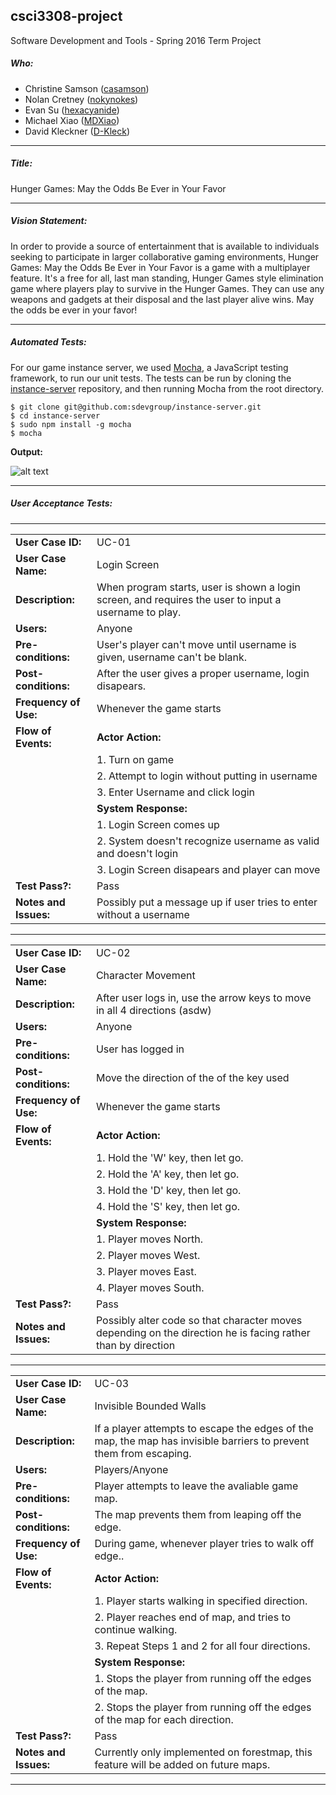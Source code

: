 ## csci3308-project
Software Development and Tools - Spring 2016 Term Project

##### Who:
- Christine Samson ([casamson](https://github.com/casamson))
- Nolan Cretney ([nokynokes](https://github.com/nokynokes))
- Evan Su ([hexacyanide](https://github.com/hexacyanide))
- Michael Xiao ([MDXiao](https://github.com/MDXiao))
- David Kleckner ([D-Kleck](https://github.com/D-Kleck))

----

##### Title:
Hunger Games: May the Odds Be Ever in Your Favor

----

##### Vision Statement:
In order to provide a source of entertainment that is available to individuals
seeking to participate in larger collaborative gaming environments, Hunger
Games: May the Odds Be Ever in Your Favor is a game with a multiplayer feature.
It's a free for all, last man standing, Hunger Games style elimination game
where players play to survive in the Hunger Games. They can use any weapons and
gadgets at their disposal and the last player alive wins. May the odds be ever
in your favor!

----

##### Automated Tests:
For our game instance server, we used [Mocha](https://mochajs.org/), a
JavaScript testing framework, to run our unit tests. The tests can be run by
cloning the
[instance-server](https://github.com/sdevgroup/instance-server/tree/master)
repository, and then running Mocha from the root directory.

    $ git clone git@github.com:sdevgroup/instance-server.git
    $ cd instance-server
    $ sudo npm install -g mocha
    $ mocha

**Output:**


![alt text](http://i.imgur.com/rswbHXU.png)

----

##### User Acceptance Tests:
---------------------------------------------------------
|            |      |
|------------|------|
| **User Case ID:** | UC-01 |
| **User Case Name:**  | Login Screen
| **Description:** | When program starts, user is shown a login screen, and requires the user to input a username to play.
| **Users:** | Anyone 
| **Pre-conditions:** | User's player can't move until username is given, username can't be blank.
| **Post-conditions:** | After the user gives a proper username, login disapears.
| **Frequency of Use:** | Whenever the game starts
| **Flow of Events:** | **Actor Action:** 
|                     | 1. Turn on game 
|                     | 2. Attempt to login without putting in username
|                     | 3. Enter Username and click login
|                     | **System Response:** 
|                     | 1. Login Screen comes up
|                     | 2. System doesn't recognize username as valid and doesn't login
|                     | 3. Login Screen disapears and player can move
| **Test Pass?:** | Pass
| **Notes and Issues:** | Possibly put a message up if user tries to enter without a username

---------------------------------------------------------
|            |      |
|------------|------|
|**User Case ID:** | UC-02 |
| **User Case Name:**  | Character Movement
| **Description:** | After user logs in, use the arrow keys to move in all 4 directions (asdw)
| **Users:** | Anyone 
| **Pre-conditions:** | User has logged in
| **Post-conditions:** | Move the direction of the of the key used
| **Frequency of Use:** | Whenever the game starts
| **Flow of Events:** | **Actor Action:** 
|                     | 1. Hold the 'W' key, then let go.
|                     | 2. Hold the 'A' key, then let go.
|                     | 3. Hold the 'D' key, then let go.
|                     | 4. Hold the 'S' key, then let go.
|                     | **System Response:** 
|                     | 1. Player moves North.
|                     | 2. Player moves West.
|                     | 3. Player moves East.
|                     | 4. Player moves South.
| **Test Pass?:** | Pass
| **Notes and Issues:** | Possibly alter code so that character moves depending on the direction he is facing rather than by direction
-----------------------------------------------------------
|            |      |
|------------|------|
|**User Case ID:** | UC-03 |
| **User Case Name:**  | Invisible Bounded Walls
| **Description:** | If a player attempts to escape the edges of the map, the map has invisible barriers to prevent them from escaping.
| **Users:** | Players/Anyone 
| **Pre-conditions:** | Player attempts to leave the avaliable game map.
| **Post-conditions:** | The map prevents them from leaping off the edge.
| **Frequency of Use:** | During game, whenever player tries to walk off edge..
| **Flow of Events:** | **Actor Action:** 
|                     | 1. Player starts walking in specified direction.
|                     | 2. Player reaches end of map, and tries to continue walking.
|                     | 3. Repeat Steps 1 and 2 for all four directions.
|                     | **System Response:** 
|                     | 1. Stops the player from running off the edges of the map.
|                     | 2. Stops the player from running off the edges of the map for each direction.
| **Test Pass?:** | Pass
| **Notes and Issues:** | Currently only implemented on forestmap, this feature will be added on future maps.


----------------------------------------------------------
